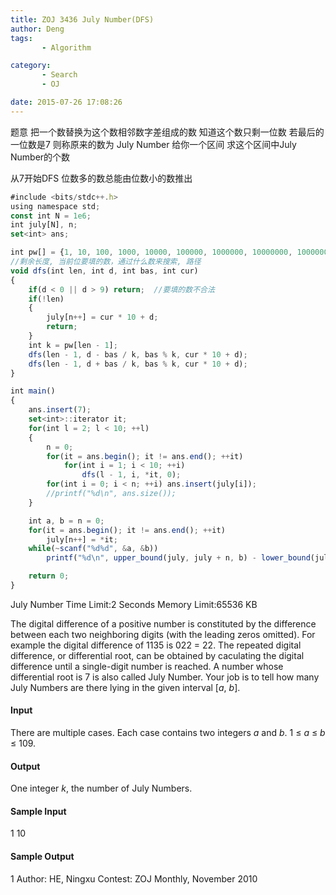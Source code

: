 ```yaml
---
title: ZOJ 3436 July Number(DFS)
author: Deng
tags: 
       - Algorithm

category: 
       - Search
       - OJ

date: 2015-07-26 17:08:26
---
```

题意 把一个数替换为这个数相邻数字差组成的数 知道这个数只剩一位数 若最后的一位数是7 则称原来的数为 July Number 给你一个区间 求这个区间中July Number的个数

从7开始DFS 位数多的数总能由位数小的数推出

```js 
#include <bits/stdc++.h>
using namespace std;
const int N = 1e6;
int july[N], n;
set<int> ans;

int pw[] = {1, 10, 100, 1000, 10000, 100000, 1000000, 10000000, 100000000};
//剩余长度, 当前位要填的数，通过什么数来搜索, 路径
void dfs(int len, int d, int bas, int cur)
{
    if(d < 0 || d > 9) return;  //要填的数不合法
    if(!len)
    {
        july[n++] = cur * 10 + d;
        return;
    }
    int k = pw[len - 1];
    dfs(len - 1, d - bas / k, bas % k, cur * 10 + d);
    dfs(len - 1, d + bas / k, bas % k, cur * 10 + d);
}

int main()
{
    ans.insert(7);
    set<int>::iterator it;
    for(int l = 2; l < 10; ++l)
    {
        n = 0;
        for(it = ans.begin(); it != ans.end(); ++it)
            for(int i = 1; i < 10; ++i)
                dfs(l - 1, i, *it, 0);
        for(int i = 0; i < n; ++i) ans.insert(july[i]);
        //printf("%d\n", ans.size());
    }

    int a, b = n = 0;
    for(it = ans.begin(); it != ans.end(); ++it) 
        july[n++] = *it;
    while(~scanf("%d%d", &a, &b))
        printf("%d\n", upper_bound(july, july + n, b) - lower_bound(july, july + n, a));

    return 0;
}
```
  July Number    Time Limit:2 Seconds Memory Limit:65536 KB

The digital difference of a positive number is constituted by the difference between each two neighboring digits (with the leading zeros omitted). For example the digital difference of 1135 is 022 = 22. The repeated digital difference, or differential root, can be obtained by caculating the digital difference until a single-digit number is reached. A number whose differential root is 7 is also called July Number. Your job is to tell how many July Numbers are there lying in the given interval [*a*, *b*].

#### Input

There are multiple cases. Each case contains two integers *a* and *b*. 1 ≤ *a* ≤ *b* ≤ 109.

#### Output

One integer *k*, the number of July Numbers.

#### Sample Input

1 10

#### Sample Output

1
Author: HE, Ningxu
Contest: ZOJ Monthly, November 2010